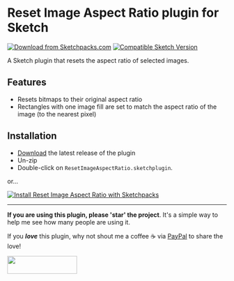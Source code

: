 # Reset Image Aspect Ratio plugin for Sketch
[![Download from Sketchpacks.com](https://badges.sketchpacks.com/plugins/com.gilesperry.reset-image-aspect-ratio/version.svg)](https://api.sketchpacks.com/v1/plugins/com.gilesperry.reset-image-aspect-ratio/download) [![Compatible Sketch Version](https://badges.sketchpacks.com/plugins/com.gilesperry.reset-image-aspect-ratio/compatibility.svg)](https://sketchpacks.com/perrysmotors/reset-image-aspect-ratio)

A Sketch plugin that resets the aspect ratio of selected images.

## Features
- Resets bitmaps to their original aspect ratio
- Rectangles with one image fill are set to match the aspect ratio of the image (to the nearest pixel)

## Installation

* [Download](../../releases/latest/download/ResetImageAspectRatio.sketchplugin.zip) the latest release of the plugin
* Un-zip
* Double-click on `ResetImageAspectRatio.sketchplugin`.

or...

[![Install Reset Image Aspect Ratio with Sketchpacks](http://sketchpacks-com.s3.amazonaws.com/assets/badges/sketchpacks-badge-install.png "Install Reset Image Aspect Ratio with Sketchpacks")](https://sketchpacks.com/perrysmotors/reset-image-aspect-ratio/install)

---

**If you are using this plugin, please 'star' the project**. It's a simple way to help me see how many people are using it.

If you ***love*** this plugin, why not shout me a coffee ☕️ via [PayPal](https://www.paypal.me/perrysmotors/2) to share the love!

<a href="https://www.paypal.me/perrysmotors/2">
  <img width="160" height="41" src="https://user-images.githubusercontent.com/12557727/39295119-7e115bca-4935-11e8-9fe9-802d667ac22c.png">
</a>
